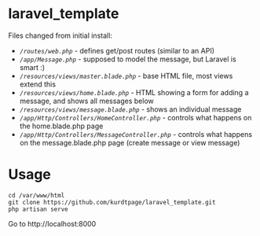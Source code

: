 # laravel_template
Files changed from initial install:
- *`/routes/web.php`* - defines get/post routes (similar to an API)
- *`/app/Message.php`* - supposed to model the message, but Laravel is smart :)
- *`/resources/views/master.blade.php`* - base HTML file, most views extend this
- *`/resources/views/home.blade.php`* - HTML showing a form for adding a message, and shows all messages below
- *`/resources/views/message.blade.php`* - shows an individual message
- *`/app/Http/Controllers/HomeController.php`* - controls what happens on the home.blade.php page
- *`/app/Http/Controllers/MessageController.php`* - controls what happens on the message.blade.php page (create message or view message)

# Usage
```
cd /var/www/html
git clone https://github.com/kurdtpage/laravel_template.git
php artisan serve
```
Go to http://localhost:8000
